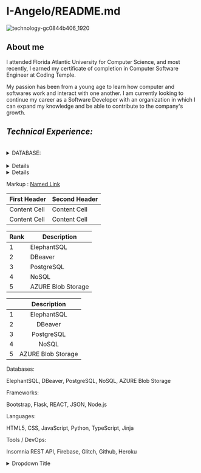 # I-Angelo/README.md


![technology-gc0844b406_1920](https://user-images.githubusercontent.com/111244396/229180551-540bbb59-f741-4ad6-b6a7-861932aae83c.jpg)

## About me

I attended Florida Atlantic University for Computer Science, and most recently, I earned my certificate of completion in Computer Software Engineer at Coding Temple. 

My passion has been from a young age to learn how computer and softwares work and interact with one another. I am currently looking to continue my career as a Software Developer with an organization in which I can expand my knowledge and be able to contribute to the company's growth.


## ___Technical Experience:___ ##
  <br>
 
<details>
***<summary> DATABASE: </summary>***

|      | Column 2 Heading |
| ---------------- | ---------------- |
| * | Row 1, Column 2  |
| * | Row 1, Column 2  |
| * | Row 1, Column 2  |
| * | Row 1, Column 2  |
| * | Row 1, Column 2  |


</details>

  
  <br>
  <details>
      |      | THING-TO-RANK |
      |-----:|---------------|
      |     1| Databases:    |
      |     2|               |
      |     3|               |
  </details>
  <details>
      |      | THING-TO-RANK |
      |-----:|---------------|
      |     1| Databases:    |
      |     2|               |
      |     3|               |
  </details>
  
</details>


Markup :  [Named Link](https://ivananguloprosite.com/ "Personal Website")

First Header  | Second Header
------------- | -------------
Content Cell  | Content Cell
Content Cell  | Content Cell

|Rank|   Description      |
|----|--------------------|
|   1| ElephantSQL        |
|   2| DBeaver            |
|   3| PostgreSQL         |
|   4| NoSQL              |
|   5| AZURE Blob Storage |

|     |   Description       |
|:---:|        :---:       |
|    1| ElephantSQL        |
|    2| DBeaver            |
|    3| PostgreSQL         |
|    4| NoSQL              |
|    5| AZURE Blob Storage |


Databases:

ElephantSQL, DBeaver, PostgreSQL, NoSQL, AZURE Blob Storage

Frameworks:

Bootstrap, Flask, REACT, JSON, Node.js

Languages:

HTML5, CSS, JavaScript, Python, TypeScript, Jinja

Tools / DevOps:

Insomnia REST API, Firebase, Glitch, Github, Heroku


<details>
<summary>Dropdown Title</summary>

| Column 1 Heading | Column 2 Heading |
| ---------------- | ---------------- |
| Row 1, Column 1  | Row 1, Column 2  |
| Row 2, Column 1  | Row 2, Column 2  |

</details>

